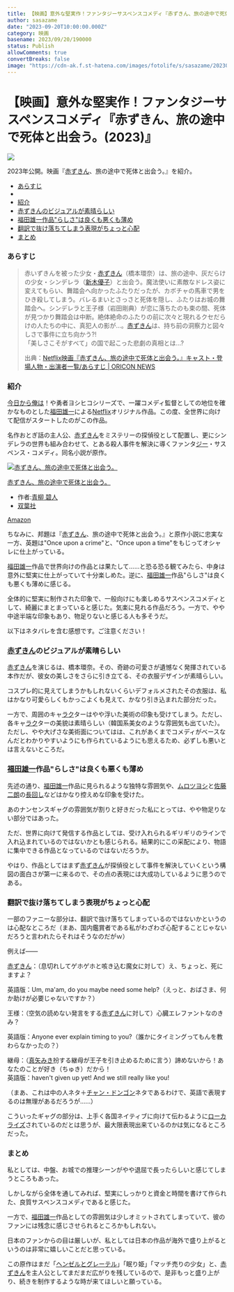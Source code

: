 ```yaml
---
title: 【映画】意外な堅実作！ファンタジーサスペンスコメディ『赤ずきん、旅の途中で死体と出会う。(2023)』
author: sasazame
date: "2023-09-20T10:00:00.000Z"
category: 映画
basename: 2023/09/20/190000
status: Publish
allowComments: true
convertBreaks: false
image: "https://cdn-ak.f.st-hatena.com/images/fotolife/s/sasazame/20230920/20230920112356.png"
---
```

# 【映画】意外な堅実作！ファンタジーサスペンスコメディ『赤ずきん、旅の途中で死体と出会う。(2023)』

![](https://cdn-ak.f.st-hatena.com/images/fotolife/s/sasazame/20230920/20230920112356.png)

2023年公開。映画『[赤ずきん](https://d.hatena.ne.jp/keyword/%C0%D6%A4%BA%A4%AD%A4%F3)、旅の途中で死体と出会う。』を紹介。

<!-- Extended Body -->

-   [あらすじ](#あらすじ)
-    [](#)
-   [紹介](#紹介)
-   [赤ずきんのビジュアルが素晴らしい](#赤ずきんのビジュアルが素晴らしい)
-   [福田雄一作品"らしさ"は良くも悪くも薄め](#福田雄一作品らしさは良くも悪くも薄め)
-   [翻訳で抜け落ちてしまう表現がちょっと心配](#翻訳で抜け落ちてしまう表現がちょっと心配)
-   [まとめ](#まとめ)

### あらすじ

> 赤いずきんを被った少女・[赤ずきん](https://d.hatena.ne.jp/keyword/%C0%D6%A4%BA%A4%AD%A4%F3)（橋本環奈）は、旅の途中、灰だらけの少女・シンデレラ（[新木優子](https://d.hatena.ne.jp/keyword/%BF%B7%CC%DA%CD%A5%BB%D2)）と出会う。魔法使いに素敵なドレス姿に変えてもらい、舞踏会へ向かったふたりだったが、カボチャの馬車で男をひき殺してしまう。バレるまいとさっさと死体を隠し、ふたりはお城の舞踏会へ。シンデレラと王子様（岩田剛典）が恋に落ちたのも束の間、死体が見つかり舞踏会は中断。絶体絶命のふたりの前に次々と現れるクセだらけの人たちの中に、真犯人の影が…。[赤ずきん](https://d.hatena.ne.jp/keyword/%C0%D6%A4%BA%A4%AD%A4%F3)は、持ち前の洞察力と図々しさで事件に立ち向かう?!  
> 「美しさこそがすべて」の国で起こった悲劇の真相とは…?
> 
> 出典：[Netflix映画『赤ずきん、旅の途中で死体と出会う。』キャスト・登場人物・出演者一覧/あらすじ | ORICON NEWS](https://www.oricon.co.jp/special/64762/)

### 紹介

[今日から俺は](https://d.hatena.ne.jp/keyword/%BA%A3%C6%FC%A4%AB%A4%E9%B2%B6%A4%CF)！や勇者ヨシヒコシリーズで、一躍コメディ監督としての地位を確かなものとした[福田雄一](https://d.hatena.ne.jp/keyword/%CA%A1%C5%C4%CD%BA%B0%EC)による[Netflix](https://d.hatena.ne.jp/keyword/Netflix)オリジナル作品。この度、全世界に向けて配信がスタートしたのがこの作品。

名作おとぎ話の主人公、[赤ずきん](https://d.hatena.ne.jp/keyword/%C0%D6%A4%BA%A4%AD%A4%F3)をミステリーの探偵役として配置し、更にシンデレラの世界も組み合わせて、とある殺人事件を解決に導くファンタ[ジー](https://d.hatena.ne.jp/keyword/%A5%B8%A1%BC)・サスペンス・コメディ。同名小説が原作。

[![赤ずきん、旅の途中で死体と出会う。](https://m.media-amazon.com/images/I/51yi1ZhcuRL._SL500_.jpg "赤ずきん、旅の途中で死体と出会う。")](https://www.amazon.co.jp/dp/4575242896?tag=mochig08-22&linkCode=ogi&th=1&psc=1)

[赤ずきん、旅の途中で死体と出会う。](https://www.amazon.co.jp/dp/4575242896?tag=mochig08-22&linkCode=ogi&th=1&psc=1)

-   作者:[青柳 碧人](https://d.hatena.ne.jp/keyword/%C0%C4%CC%F8%20%CA%CB%BF%CD)
-   [双葉社](https://d.hatena.ne.jp/keyword/%C1%D0%CD%D5%BC%D2)

[Amazon](https://www.amazon.co.jp/dp/4575242896?tag=mochig08-22&linkCode=ogi&th=1&psc=1)

ちなみに、邦題は『[赤ずきん](https://d.hatena.ne.jp/keyword/%C0%D6%A4%BA%A4%AD%A4%F3)、旅の途中で死体と出会う。』と原作小説に忠実な一方、英題は"Once upon a crime"と、"Once upon a time"をもじってオシャレに仕上がっている。

[福田雄一](https://d.hatena.ne.jp/keyword/%CA%A1%C5%C4%CD%BA%B0%EC)作品で世界向けの作品とは果たして……と恐る恐る観てみたら、中身は意外に堅実に仕上がっていて十分楽しめた。逆に、[福田雄一](https://d.hatena.ne.jp/keyword/%CA%A1%C5%C4%CD%BA%B0%EC)作品"らしさ"は良くも悪くも薄めに感じる。

全体的に堅実に制作された印象で、一般向けにも楽しめるサスペンスコメディとして、綺麗にまとまっていると感じた。気楽に見れる作品だろう。一方で、やや中途半端な印象もあり、物足りないと感じる人も多そうだ。

以下はネタバレを含む感想です。ご注意ください！

### [赤ずきん](https://d.hatena.ne.jp/keyword/%C0%D6%A4%BA%A4%AD%A4%F3)のビジュアルが素晴らしい

[赤ずきん](https://d.hatena.ne.jp/keyword/%C0%D6%A4%BA%A4%AD%A4%F3)を演じるは、橋本環奈。その、奇跡の可愛さが遺憾なく発揮されている本作だが、彼女の美しさをさらに引き立てる、その衣服デザインが素晴らしい。

コスプレ的に見えてしまうかもしれないくらいデフォルメされたその衣服は、私はかなり可愛らしくもかっこよくも見えて、かなり引き込まれた部分だった。

一方で、周囲のキャ[ラク](https://d.hatena.ne.jp/keyword/%A5%E9%A5%AF)ターはやや浮いた美術の印象も受けてしまう。ただし、各キャ[ラク](https://d.hatena.ne.jp/keyword/%A5%E9%A5%AF)ターの美貌は素晴らしい（韓国系美女のような雰囲気も出ていた）。ただし、やや大げさな美術面についてはは、これがあくまでコメディがベースなんだとわかりやすいようにも作られているようにも思えるため、必ずしも悪いとは言えないところだ。

### [福田雄一](https://d.hatena.ne.jp/keyword/%CA%A1%C5%C4%CD%BA%B0%EC)作品"らしさ"は良くも悪くも薄め

先述の通り、[福田雄一](https://d.hatena.ne.jp/keyword/%CA%A1%C5%C4%CD%BA%B0%EC)作品に見られるような独特な雰囲気や、[ムロツヨシ](https://d.hatena.ne.jp/keyword/%A5%E0%A5%ED%A5%C4%A5%E8%A5%B7)と[佐藤二朗](https://d.hatena.ne.jp/keyword/%BA%B4%C6%A3%C6%F3%CF%AF)の[長回し](https://d.hatena.ne.jp/keyword/%C4%B9%B2%F3%A4%B7)などはかなり控えめな印象を受けた。

あのナンセンスギャグの雰囲気が割りと好きだった私にとっては、やや物足りない部分ではあった。

ただ、世界に向けて発信する作品としては、受け入れられるギリギリのラインで入れ込まれているのではないかとも感じられる。結果的にこの采配により、物語に集中できる作品となっているのではないだろうか。

やはり、作品としてはまず[赤ずきん](https://d.hatena.ne.jp/keyword/%C0%D6%A4%BA%A4%AD%A4%F3)が探偵役として事件を解決していくという構図の面白さが第一に来るので、その点の表現には大成功しているように思うのである。

### 翻訳で抜け落ちてしまう表現がちょっと心配

一部のファニーな部分は、翻訳で抜け落ちてしまっているのではないかというのは心配なところだ（まあ、国内鑑賞者である私がわざわざ心配することじゃないだろうと言われたらそれはそうなのだがｗ）

例えば――

[赤ずきん](https://d.hatena.ne.jp/keyword/%C0%D6%A4%BA%A4%AD%A4%F3)：（息切れしてゲホゲホと咳き込む魔女に対して）え、ちょっと、死にますよ？

英語版：Um, ma'am, do you maybe need some help?（えっと、おばさま、何か助けが必要じゃないですか？）

王様：（空気の読めない発言をする[赤ずきん](https://d.hatena.ne.jp/keyword/%C0%D6%A4%BA%A4%AD%A4%F3)に対して）心臓エレファントなのきみ？

英語版：Anyone ever explain timing to you?（誰かにタイミングってもんを教わらなかったの？）

継母：（[真矢みき](https://d.hatena.ne.jp/keyword/%BF%BF%CC%F0%A4%DF%A4%AD)扮する継母が王子を引き止めるために言う）諦めないから！あなたのことが好き（ちゅき）だから！  
英語版：haven't given up yet! And we still really like you!

（まあ、これは中の人ネタ＋[チャン・ドンゴン](https://d.hatena.ne.jp/keyword/%A5%C1%A5%E3%A5%F3%A1%A6%A5%C9%A5%F3%A5%B4%A5%F3)ネタであるわけで、英語で表現するのは無理があるだろうが……）

こういったギャグの部分は、上手く各国ネイティブに向けて伝わるように[ローカライズ](https://d.hatena.ne.jp/keyword/%A5%ED%A1%BC%A5%AB%A5%E9%A5%A4%A5%BA)されているのだとは思うが、最大限表現出来ているのかは気になるところだった。

### まとめ

私としては、中盤、お城での推理シーンがやや退屈で長ったらしいと感じてしまうところもあった。

しかしながら全体を通してみれば、堅実にしっかりと資金と時間を書けて作られた、良質サスペンスコメディであると感じた。

一方で、[福田雄一](https://d.hatena.ne.jp/keyword/%CA%A1%C5%C4%CD%BA%B0%EC)作品としての雰囲気は少しオミットされてしまっていて、彼のファンには残念に感じさせられるところかもしれない。

日本のファンからの目は厳しいが、私としては日本の作品が海外で盛り上がるというのは非常に嬉しいことだと思っている。

この原作はまだ「[ヘンゼルとグレーテル](https://d.hatena.ne.jp/keyword/%A5%D8%A5%F3%A5%BC%A5%EB%A4%C8%A5%B0%A5%EC%A1%BC%A5%C6%A5%EB)」「眠り姫」「マッチ売りの少女」と、[赤ずきん](https://d.hatena.ne.jp/keyword/%C0%D6%A4%BA%A4%AD%A4%F3)を主人公としてまだまだ広がりを残しているので、是非もっと盛り上がり、続きを制作するような時が来てほしいと願っている。